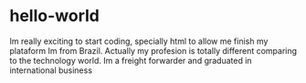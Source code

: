 # hello-world
Im really exciting to start coding, specially html to allow me finish my plataform 
Im from Brazil. Actually my profesion is totally different comparing to the technology world. Im a freight forwarder and graduated in international business 

